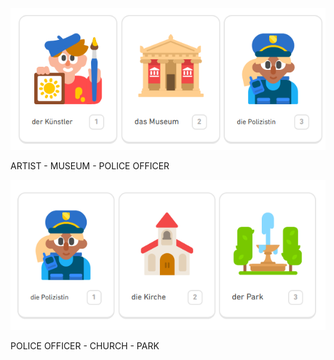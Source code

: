 ![flashcards](https://github.com/EO4wellness/T-I-L/blob/main/polyglot/aleman/Castle-2/Images/vocab-castle2-artist-museum-police-officer.png)

ARTIST - MUSEUM - POLICE OFFICER 




![flashcards](https://github.com/EO4wellness/T-I-L/blob/main/polyglot/aleman/Castle-2/Images/vocab-castle2-police-church-park.png)

POLICE OFFICER - CHURCH - PARK 

